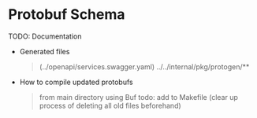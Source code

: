# Protobuf Schema

TODO: Documentation

* Generated files
    > (../openapi/services.swagger.yaml)
    > ../../internal/pkg/protogen/**

* How to compile updated protobufs
    > from main directory
    > using Buf
    > todo: add to Makefile (clear up process of deleting all old files beforehand)
